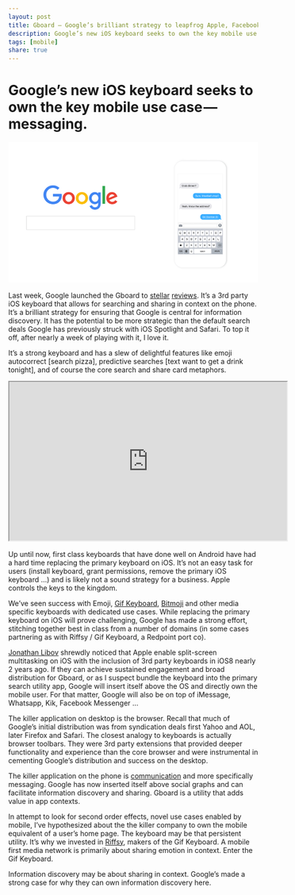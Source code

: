 ```yaml
---
layout: post
title: Gboard — Google’s brilliant strategy to leapfrog Apple, Facebook and iOS messengers
description: Google’s new iOS keyboard seeks to own the key mobile use case — messaging.
tags: [mobile]
share: true
---
```


# Google’s new iOS keyboard seeks to own the key mobile use case — messaging.

![gboard](/images/Gboard.gif "Gboard")

Last week, Google launched the Gboard to [stellar](http://www.wired.com/2016/05/gboard-google-ios-keyboard/) [reviews](http://techcrunch.com/2016/05/12/google-launches-gboard-an-ios-keyboard-that-lets-you-search-without-a-browser/). It’s a 3rd party iOS keyboard that allows for searching and sharing in context on the phone. It’s a brilliant strategy for ensuring that Google is central for information discovery. It has the potential to be more strategic than the default search deals Google has previously struck with iOS Spotlight and Safari. To top it off, after nearly a week of playing with it, I love it.

It’s a strong keyboard and has a slew of delightful features like emoji autocorrect [search pizza], predictive searches [text want to get a drink tonight], and of course the core search and share card metaphors.

<iframe width="560" height="320" src="http://www.youtube.com/embed/F0vg4HUEIyk"> </iframe>

Up until now, first class keyboards that have done well on Android have had a hard time replacing the primary keyboard on iOS. It’s not an easy task for users (install keyboard, grant permissions, remove the primary iOS keyboard …) and is likely not a sound strategy for a business. Apple controls the keys to the kingdom. 

We’ve seen success with Emoji, [Gif Keyboard](https://itunes.apple.com/us/app/gif-keyboard/id917932200?mt=8), [Bitmoji](https://itunes.apple.com/us/app/bitmoji-keyboard-your-avatar/id868077558?mt=8) and other media specific keyboards with dedicated use cases. While replacing the primary keyboard on iOS will prove challenging, Google has made a strong effort, stitching together best in class from a number of domains (in some cases partnering as with Riffsy / Gif Keyboard, a Redpoint port co).

[Jonathan Libov](http://whoo.ps/2015/03/05/split-screen-multitasking-on-ios-has-been-hiding-in-plain-sight) shrewdly noticed that Apple enable split-screen multitasking on iOS with the inclusion of 3rd party keyboards in iOS8 nearly 2 years ago. If they can achieve sustained engagement and broad distribution for Gboard, or as I suspect bundle the keyboard into the primary search utility app, Google will insert itself above the OS and directly own the mobile user. For that matter, Google will also be on top of iMessage, Whatsapp, Kik, Facebook Messenger …

The killer application on desktop is the browser. Recall that much of Google’s initial distribution was from syndication deals first Yahoo and AOL, later Firefox and Safari. The closest analogy to keyboards is actually browser toolbars. They were 3rd party extensions that provided deeper functionality and experience than the core browser and were instrumental in cementing Google’s distribution and success on the desktop.

The killer application on the phone is [communication](https://www.comscore.com/Insights/Presentations-and-Whitepapers/2015/The-2015-US-Mobile-App-Report) and more specifically messaging. Google has now inserted itself above social graphs and can facilitate information discovery and sharing. Gboard is a utility that adds value in app contexts.

In attempt to look for second order effects, novel use cases enabled by mobile, I’ve hypothesized about the the killer company to own the mobile equivalent of a user’s home page. The keyboard may be that persistent utility. It’s why we invested in [Riffsy](https://www.riffsy.com/), makers of the Gif Keyboard. A mobile first media network is primarily about sharing emotion in context. Enter the Gif Keyboard.

Information discovery may be about sharing in context. Google’s made a strong case for why they can own information discovery here.